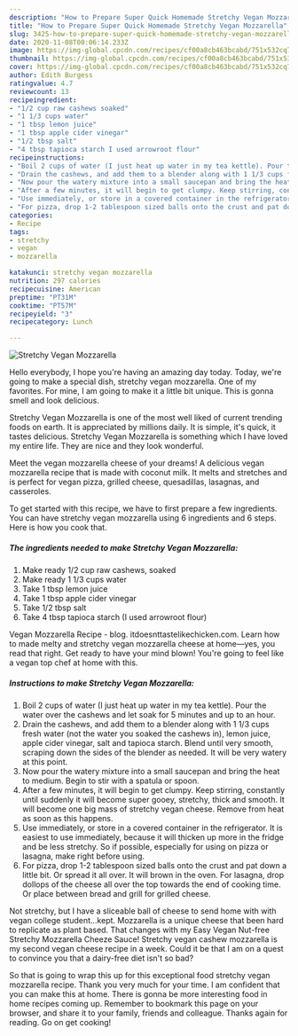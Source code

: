 ```yaml
---
description: "How to Prepare Super Quick Homemade Stretchy Vegan Mozzarella"
title: "How to Prepare Super Quick Homemade Stretchy Vegan Mozzarella"
slug: 3425-how-to-prepare-super-quick-homemade-stretchy-vegan-mozzarella
date: 2020-11-08T00:06:14.233Z
image: https://img-global.cpcdn.com/recipes/cf00a8cb463bcabd/751x532cq70/stretchy-vegan-mozzarella-recipe-main-photo.jpg
thumbnail: https://img-global.cpcdn.com/recipes/cf00a8cb463bcabd/751x532cq70/stretchy-vegan-mozzarella-recipe-main-photo.jpg
cover: https://img-global.cpcdn.com/recipes/cf00a8cb463bcabd/751x532cq70/stretchy-vegan-mozzarella-recipe-main-photo.jpg
author: Edith Burgess
ratingvalue: 4.7
reviewcount: 13
recipeingredient:
- "1/2 cup raw cashews soaked"
- "1 1/3 cups water"
- "1 tbsp lemon juice"
- "1 tbsp apple cider vinegar"
- "1/2 tbsp salt"
- "4 tbsp tapioca starch I used arrowroot flour"
recipeinstructions:
- "Boil 2 cups of water (I just heat up water in my tea kettle). Pour the water over the cashews and let soak for 5 minutes and up to an hour."
- "Drain the cashews, and add them to a blender along with 1 1/3 cups fresh water (not the water you soaked the cashews in), lemon juice, apple cider vinegar, salt and tapioca starch. Blend until very smooth, scraping down the sides of the blender as needed. It will be very watery at this point."
- "Now pour the watery mixture into a small saucepan and bring the heat to medium. Begin to stir with a spatula or spoon."
- "After a few minutes, it will begin to get clumpy. Keep stirring, constantly until suddenly it will become super gooey, stretchy, thick and smooth. It will become one big mass of stretchy vegan cheese. Remove from heat as soon as this happens."
- "Use immediately, or store in a covered container in the refrigerator. It is easiest to use immediately, because it will thicken up more in the fridge and be less stretchy. So if possible, especially for using on pizza or lasagna, make right before using."
- "For pizza, drop 1-2 tablespoon sized balls onto the crust and pat down a little bit. Or spread it all over. It will brown in the oven. For lasagna, drop dollops of the cheese all over the top towards the end of cooking time. Or place between bread and grill for grilled cheese."
categories:
- Recipe
tags:
- stretchy
- vegan
- mozzarella

katakunci: stretchy vegan mozzarella 
nutrition: 297 calories
recipecuisine: American
preptime: "PT31M"
cooktime: "PT57M"
recipeyield: "3"
recipecategory: Lunch

---
```



![Stretchy Vegan Mozzarella](https://img-global.cpcdn.com/recipes/cf00a8cb463bcabd/751x532cq70/stretchy-vegan-mozzarella-recipe-main-photo.jpg)

Hello everybody, I hope you're having an amazing day today. Today, we're going to make a special dish, stretchy vegan mozzarella. One of my favorites. For mine, I am going to make it a little bit unique. This is gonna smell and look delicious.

Stretchy Vegan Mozzarella is one of the most well liked of current trending foods on earth. It is appreciated by millions daily. It is simple, it's quick, it tastes delicious. Stretchy Vegan Mozzarella is something which I have loved my entire life. They are nice and they look wonderful.

Meet the vegan mozzarella cheese of your dreams! A delicious vegan mozzarella recipe that is made with coconut milk. It melts and stretches and is perfect for vegan pizza, grilled cheese, quesadillas, lasagnas, and casseroles.


To get started with this recipe, we have to first prepare a few ingredients. You can have stretchy vegan mozzarella using 6 ingredients and 6 steps. Here is how you cook that.

<!--inarticleads1-->

##### The ingredients needed to make Stretchy Vegan Mozzarella:

1. Make ready 1/2 cup raw cashews, soaked
1. Make ready 1 1/3 cups water
1. Take 1 tbsp lemon juice
1. Take 1 tbsp apple cider vinegar
1. Take 1/2 tbsp salt
1. Take 4 tbsp tapioca starch (I used arrowroot flour)


Vegan Mozzarella Recipe - blog. itdoesnttastelikechicken.com. Learn how to made melty and stretchy vegan mozzarella cheese at home—yes, you read that right. Get ready to have your mind blown! You&#39;re going to feel like a vegan top chef at home with this. 

<!--inarticleads2-->

##### Instructions to make Stretchy Vegan Mozzarella:

1. Boil 2 cups of water (I just heat up water in my tea kettle). Pour the water over the cashews and let soak for 5 minutes and up to an hour.
1. Drain the cashews, and add them to a blender along with 1 1/3 cups fresh water (not the water you soaked the cashews in), lemon juice, apple cider vinegar, salt and tapioca starch. Blend until very smooth, scraping down the sides of the blender as needed. It will be very watery at this point.
1. Now pour the watery mixture into a small saucepan and bring the heat to medium. Begin to stir with a spatula or spoon.
1. After a few minutes, it will begin to get clumpy. Keep stirring, constantly until suddenly it will become super gooey, stretchy, thick and smooth. It will become one big mass of stretchy vegan cheese. Remove from heat as soon as this happens.
1. Use immediately, or store in a covered container in the refrigerator. It is easiest to use immediately, because it will thicken up more in the fridge and be less stretchy. So if possible, especially for using on pizza or lasagna, make right before using.
1. For pizza, drop 1-2 tablespoon sized balls onto the crust and pat down a little bit. Or spread it all over. It will brown in the oven. For lasagna, drop dollops of the cheese all over the top towards the end of cooking time. Or place between bread and grill for grilled cheese.


Not stretchy, but I have a sliceable ball of cheese to send home with with vegan college student…kept. Mozzarella is a unique cheese that been hard to replicate as plant based. That changes with my Easy Vegan Nut-free Stretchy Mozzarella Cheeze Sauce! Stretchy vegan cashew mozzarella is my second vegan cheese recipe in a week. Could it be that I am on a quest to convince you that a dairy-free diet isn&#39;t so bad? 

So that is going to wrap this up for this exceptional food stretchy vegan mozzarella recipe. Thank you very much for your time. I am confident that you can make this at home. There is gonna be more interesting food in home recipes coming up. Remember to bookmark this page on your browser, and share it to your family, friends and colleague. Thanks again for reading. Go on get cooking!
